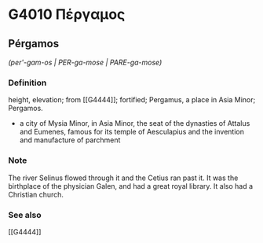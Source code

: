 # G4010 Πέργαμος

## Pérgamos

_(per'-gam-os | PER-ga-mose | PARE-ga-mose)_

### Definition

height, elevation; from [[G4444]]; fortified; Pergamus, a place in Asia Minor; Pergamos.

- a city of Mysia Minor, in Asia Minor, the seat of the dynasties of Attalus and Eumenes, famous for its temple of Aesculapius and the invention and manufacture of parchment

### Note

The river Selinus flowed through it and the Cetius ran past it. It was the birthplace of the physician Galen, and had a great royal library. It also had a Christian church.

### See also

[[G4444]]

